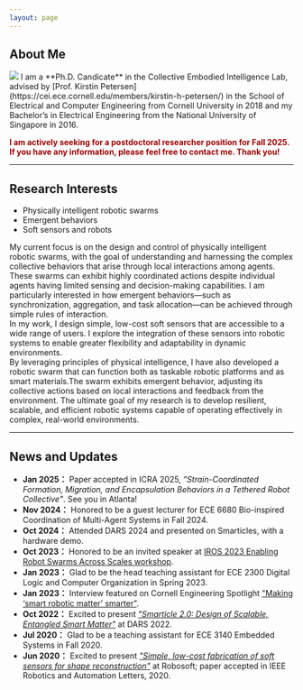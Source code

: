 ```yaml
---
layout: page
---
```


## About Me
<img src="https://www.dannama.com/images/DannaMa.png" class="floatpic">
I am a **Ph.D. Candicate** in the Collective Embodied Intelligence Lab, advised by [Prof. Kirstin Petersen](https://cei.ece.cornell.edu/members/kirstin-h-petersen/) in the School of Electrical and Computer Engineering from Cornell University in 2018 and my Bachelor’s in Electrical Engineering from the National University of Singapore in 2016.


**<font color="#990000">I am actively seeking for a postdoctoral researcher position for Fall 2025. If you have any information, please feel free to contact me. Thank you!</font>**

---
## Research Interests

- Physically intelligent robotic swarms
- Emergent behaviors
- Soft sensors and robots


My current focus is on the design and control of physically intelligent robotic swarms, with the goal of understanding and harnessing the complex collective behaviors that arise through local interactions among agents. These swarms can exhibit highly coordinated actions despite individual agents having limited sensing and decision-making capabilities. I am particularly interested in how emergent behaviors—such as synchronization, aggregation, and task allocation—can be achieved through simple rules of interaction.
<br>
In my work, I design simple, low-cost soft sensors that are accessible to a wide range of users. I explore the integration of these sensors into robotic systems to enable greater flexibility and adaptability in dynamic environments. 
<br>
By leveraging principles of physical intelligence, I have also developed a robotic swarm that can function both as taskable robotic platforms and as smart materials.The swarm exhibits emergent behavior, adjusting its collective actions based on local interactions and feedback from the environment. The ultimate goal of my research is to develop resilient, scalable, and efficient robotic systems capable of operating effectively in complex, real-world environments.

---


## News and Updates

- **Jan 2025：** Paper accepted in ICRA 2025, *"Strain-Coordinated Formation, Migration, and Encapsulation Behaviors in a Tethered Robot Collective"*. See you in Atlanta!
- **Nov 2024：** Honored to be a guest lecturer for ECE 6680 Bio-inspired Coordination of Multi-Agent Systems in Fall 2024.
- **Oct 2024：** Attended DARS 2024 and presented on Smarticles, with a hardware demo.
- **Oct 2023：** Honored to be an invited speaker at [IROS 2023 Enabling Robot Swarms Across Scales workshop](https://swarmsatallscales.weebly.com/schedule.html).
- **Jan 2023：** Glad to be the head teaching assistant for ECE 2300 Digital Logic and Computer Organization in Spring 2023.
- **Jan 2023：** Interview featured on Cornell Engineering Spotlight ["Making ‘smart robotic matter’ smarter"](https://www.engineering.cornell.edu/spotlights/making-smart-robotic-matter-smarter).
- **Oct 2022：** Excited to present *["Smarticle 2.0: Design of Scalable, Entangled Smart Matter"](https://link.springer.com/chapter/10.1007/978-3-031-51497-5_36)* at DARS 2022. 
- **Jul 2020：** Glad to be a teaching assistant for ECE 3140 Embedded Systems in Fall 2020.
- **Jun 2020：** Excited to present *["Simple, low-cost fabrication of soft sensors for shape reconstruction"](https://ieeexplore.ieee.org/abstract/document/9067833)* at Robosoft; paper accepted in IEEE Robotics and Automation Letters, 2020.

<br>


